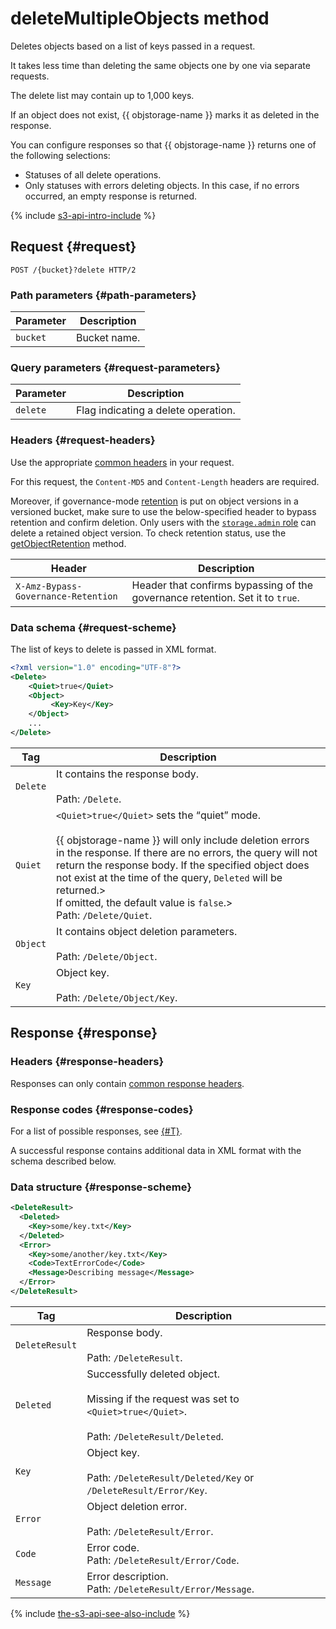 # deleteMultipleObjects method

Deletes objects based on a list of keys passed in a request.

It takes less time than deleting the same objects one by one via separate requests.

The delete list may contain up to 1,000 keys.

If an object does not exist, {{ objstorage-name }} marks it as deleted in the response.

You can configure responses so that {{ objstorage-name }} returns one of the following selections:

- Statuses of all delete operations.
- Only statuses with errors deleting objects. In this case, if no errors occurred, an empty response is returned.

{% include [s3-api-intro-include](../../../../_includes/storage/s3-api-intro-include.md) %}

## Request {#request}

```http
POST /{bucket}?delete HTTP/2
```

### Path parameters {#path-parameters}

Parameter | Description
----- | -----
`bucket` | Bucket name.


### Query parameters {#request-parameters}

Parameter | Description
----- | -----
`delete` | Flag indicating a delete operation.


### Headers {#request-headers}

Use the appropriate [common headers](../common-request-headers.md) in your request.

For this request, the `Content-MD5` and `Content-Length` headers are required.

Moreover, if governance-mode [retention](../../../concepts/object-lock.md) is put on object versions in a versioned bucket, make sure to use the below-specified header to bypass retention and confirm deletion. Only users with the [`storage.admin` role](../../../security/index.md) can delete a retained object version. To check retention status, use the [getObjectRetention](getobjectretention.md) method.

Header | Description
--- | ---
`X-Amz-Bypass-Governance-Retention` | Header that confirms bypassing of the governance retention. Set it to `true`.

### Data schema {#request-scheme}

The list of keys to delete is passed in XML format.

```xml
<?xml version="1.0" encoding="UTF-8"?>
<Delete>
    <Quiet>true</Quiet>
    <Object>
         <Key>Key</Key>
    </Object>
    ...
</Delete>
```

Tag | Description
----- | -----
`Delete` | It contains the response body.<br/><br/>Path: `/Delete`.
`Quiet` | `<Quiet>true</Quiet>` sets the <q>quiet</q> mode.<br/><br/>{{ objstorage-name }} will only include deletion errors in the response. If there are no errors, the query will not return the response body. If the specified object does not exist at the time of the query, `Deleted` will be returned.><br/>If omitted, the default value is `false`.><br/>Path: `/Delete/Quiet`.
`Object` | It contains object deletion parameters.<br/><br/>Path: `/Delete/Object`.
`Key` | Object key.<br/><br/>Path: `/Delete/Object/Key`.



## Response {#response}

### Headers {#response-headers}

Responses can only contain [common response headers](../common-response-headers.md).

### Response codes {#response-codes}

For a list of possible responses, see [{#T}](../response-codes.md).

A successful response contains additional data in XML format with the schema described below.

### Data structure {#response-scheme}

```xml
<DeleteResult>
  <Deleted>
    <Key>some/key.txt</Key>
  </Deleted>
  <Error>
    <Key>some/another/key.txt</Key>
    <Code>TextErrorCode</Code>
    <Message>Describing message</Message>
  </Error>
</DeleteResult>
```

Tag | Description
----- | -----
`DeleteResult` | Response body.<br/><br/>Path: `/DeleteResult`.
`Deleted` | Successfully deleted object.<br/><br/>Missing if the request was set to `<Quiet>true</Quiet>`.<br/><br/>Path: `/DeleteResult/Deleted`.
`Key` | Object key.<br/><br/>Path: `/DeleteResult/Deleted/Key` or `/DeleteResult/Error/Key`.
`Error` | Object deletion error.<br/><br/>Path: `/DeleteResult/Error`.
`Code` | Error code.<br/>Path: `/DeleteResult/Error/Code`.
`Message` | Error description.<br/>Path: `/DeleteResult/Error/Message`.

{% include [the-s3-api-see-also-include](../../../../_includes/storage/the-s3-api-see-also-include.md) %}